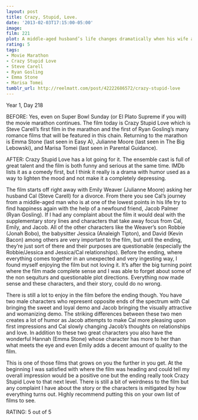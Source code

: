 ```yaml
---
layout: post
title: Crazy, Stupid, Love.
date: '2013-02-03T17:15:00-05:00'
image: 
film: 221
plot: A middle-aged husband’s life changes dramatically when his wife asks him for a divorce. He seeks to rediscover his manhood with the help of a newfound friend, Jacob, learning to pick up girls at bars.
rating: 5
tags:
- Movie Marathon
- Crazy Stupid Love
- Steve Carell
- Ryan Gosling
- Emma Stone
- Marisa Tomei
tumblr_url: http://reelmatt.com/post/42222686572/crazy-stupid-love
---
```


Year 1, Day 218

BEFORE: Yes, even on Super Bowl Sunday (or El Plato Supreme if you will) the movie marathon continues. The film today is Crazy Stupid Love which is Steve Carell’s first film in the marathon and the first of Ryan Gosling’s many romance films that will be featured in this chain. Returning to the marathon is Emma Stone (last seen in Easy A), Julianne Moore (last seen in The Big Lebowski), and Marisa Tomei (last seen in Parental Guidance).

AFTER: Crazy Stupid Love has a lot going for it. The ensemble cast is full of great talent and the film is both funny and serious at the same time. IMDb lists it as a comedy first, but I think it really is a drama with humor used as a way to lighten the mood and not make it a completely depressing.

The film starts off right away with Emily Weaver (Julianne Moore) asking her husband Cal (Steve Carell) for a divorce. From there you see Cal’s journey from a middle-aged man who is at one of the lowest points in his life try to find happiness again with the help of a newfound friend, Jacob Palmer (Ryan Gosling). If I had any complaint about the film it would deal with the supplementary story lines and characters that take away focus from Cal, Emily, and Jacob. All of the other characters like the Weaver’s son Robbie (Jonah Bobo), the babysitter Jessica (Analeigh Tipton), and David (Kevin Bacon) among others are very important to the film, but until the ending, they’re just sort of there and their purposes are questionable (especially the Robbie/Jessica and Jessica/Cal relationships). Before the ending, where everything comes together in an unexpected and very ingesting way, I found myself enjoying the film but not loving it. It’s after the big turning point where the film made complete sense and I was able to forget about some of the non sequiturs and questionable plot directions. Everything now made sense and these characters, and their story, could do no wrong.

There is still a lot to enjoy in the film before the ending though. You have two male characters who represent opposite ends of the spectrum with Cal bringing the sweet and loyal demo and Jacob bringing the visually attractive and womanizing demo. The striking differences between these two men creates a lot of humor as Jacob attempts to make Cal more pleasing upon first impressions and Cal slowly changing Jacob’s thoughts on relationships and love. In addition to these two great characters you also have the wonderful Hannah (Emma Stone) whose character has more to her than what meets the eye and even Emily adds a decent amount of quality to the film.

This is one of those films that grows on you the further in you get. At the beginning I was satisfied with where the film was heading and could tell my overall impression would be a positive one but the ending really took Crazy Stupid Love to that next level. There is still a bit of weirdness to the film but any complaint I have about the story or the characters is mitigated by how everything turns out. Highly recommend putting this on your own list of films to see.

RATING: 5 out of 5
